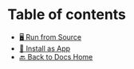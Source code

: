 # Table of contents

* [🖥 Run from Source](README.md)
* [📲 Install as App](pwa.md)
* [🔙 Back to Docs Home](http://127.0.0.1:5000/o/SPM8mTvJyc7OIzGL3HD7/s/XUXMXrD8YTzvuqvAeom7/)
